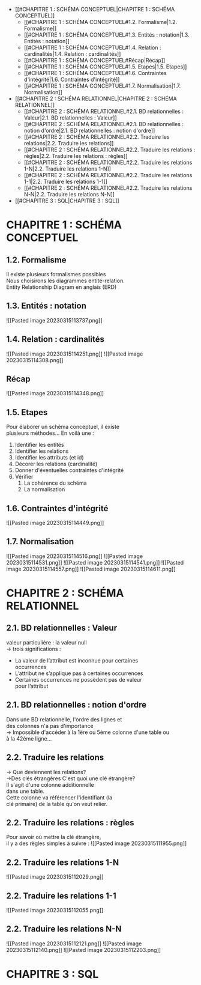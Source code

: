- [[#CHAPITRE 1 :  SCHÉMA CONCEPTUEL|CHAPITRE 1 :  SCHÉMA CONCEPTUEL]]
	- [[#CHAPITRE 1 :  SCHÉMA CONCEPTUEL#1.2. Formalisme|1.2. Formalisme]]
	- [[#CHAPITRE 1 :  SCHÉMA CONCEPTUEL#1.3. Entités : notation|1.3. Entités : notation]]
	- [[#CHAPITRE 1 :  SCHÉMA CONCEPTUEL#1.4. Relation : cardinalités|1.4. Relation : cardinalités]]
	- [[#CHAPITRE 1 :  SCHÉMA CONCEPTUEL#Récap|Récap]]
	- [[#CHAPITRE 1 :  SCHÉMA CONCEPTUEL#1.5. Etapes|1.5. Etapes]]
	- [[#CHAPITRE 1 :  SCHÉMA CONCEPTUEL#1.6. Contraintes d'intégrité|1.6. Contraintes d'intégrité]]
	- [[#CHAPITRE 1 :  SCHÉMA CONCEPTUEL#1.7. Normalisation|1.7. Normalisation]]
- [[#CHAPITRE 2 :  SCHÉMA RELATIONNEL|CHAPITRE 2 :  SCHÉMA RELATIONNEL]]
	- [[#CHAPITRE 2 :  SCHÉMA RELATIONNEL#2.1. BD relationnelles : Valeur|2.1. BD relationnelles : Valeur]]
	- [[#CHAPITRE 2 :  SCHÉMA RELATIONNEL#2.1. BD relationnelles : notion d'ordre|2.1. BD relationnelles : notion d'ordre]]
	- [[#CHAPITRE 2 :  SCHÉMA RELATIONNEL#2.2. Traduire les relations|2.2. Traduire les relations]]
	- [[#CHAPITRE 2 :  SCHÉMA RELATIONNEL#2.2. Traduire les relations : règles|2.2. Traduire les relations : règles]]
	- [[#CHAPITRE 2 :  SCHÉMA RELATIONNEL#2.2. Traduire les relations 1-N|2.2. Traduire les relations 1-N]]
	- [[#CHAPITRE 2 :  SCHÉMA RELATIONNEL#2.2. Traduire les relations 1-1|2.2. Traduire les relations 1-1]]
	- [[#CHAPITRE 2 :  SCHÉMA RELATIONNEL#2.2. Traduire les relations N-N|2.2. Traduire les relations N-N]]
- [[#CHAPITRE 3 : SQL|CHAPITRE 3 : SQL]]
# CHAPITRE 1 :  SCHÉMA CONCEPTUEL
## 1.2. Formalisme
Il existe plusieurs formalismes possibles  
Nous choisirons les diagrammes entité-relation.  
Entity Relationship Diagram en anglais (ERD)
## 1.3. Entités : notation
![[Pasted image 20230315113737.png]]
## 1.4. Relation : cardinalités
![[Pasted image 20230315114251.png]]
![[Pasted image 20230315114308.png]]
## Récap
![[Pasted image 20230315114348.png]]
## 1.5. Etapes
Pour élaborer un schéma conceptuel, il existe  
plusieurs méthodes... En voilà une :  
1. Identifier les entités  
2. Identifier les relations  
3. Identifier les attributs (et id)  
4. Décorer les relations (cardinalité)  
5. Donner d'éventuelles contraintes d'intégrité  
6. Vérifier  
	1. La cohérence du schéma  
	2. La normalisation
## 1.6. Contraintes d'intégrité
![[Pasted image 20230315114449.png]]
## 1.7. Normalisation
![[Pasted image 20230315114516.png]]
![[Pasted image 20230315114531.png]]
![[Pasted image 20230315114541.png]]
![[Pasted image 20230315114557.png]]
![[Pasted image 20230315114611.png]]

# CHAPITRE 2 :  SCHÉMA RELATIONNEL
## 2.1. BD relationnelles : Valeur
valeur particulière : la valeur null  
→ trois significations :  
- La valeur de l’attribut est inconnue pour certaines  
occurrences  
- L’attribut ne s’applique pas à certaines occurrences  
- Certaines occurrences ne possèdent pas de valeur  
pour l’attribut
## 2.1. BD relationnelles : notion d'ordre
Dans une BD relationnelle, l'ordre des lignes et  
des colonnes n'a pas d'importance  
→ Impossible d'accéder à la 1ère ou 5ème colonne d'une table ou  
à la 42ème ligne...
## 2.2. Traduire les relations
→ Que deviennent les relations?  
	→Des clés étrangères
C'est quoi une clé étrangère?  
Il s'agit d'une colonne additionnelle  
dans une table.  
Cette colonne va référencer l'identifiant (la  
clé primaire) de la table qu'on veut relier.
## 2.2. Traduire les relations : règles
Pour savoir où mettre la clé étrangère,  
il y a des règles simples à suivre :
![[Pasted image 20230315111955.png]]
## 2.2. Traduire les relations 1-N
![[Pasted image 20230315112029.png]]
## 2.2. Traduire les relations 1-1
![[Pasted image 20230315112055.png]]
## 2.2. Traduire les relations N-N
![[Pasted image 20230315112121.png]]
![[Pasted image 20230315112140.png]]
![[Pasted image 20230315112203.png]]
# CHAPITRE 3 : SQL

